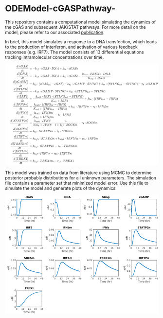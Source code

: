 # ODEModel-cGASPathway-

This repository contains a computational model simulating the dynamics of the cGAS and subsequent JAK/STAT pathways. For more detail on the model, please refer to our associated [publication]( https://doi.org/10.1016/j.jtbi.2018.11.001).

In brief, this model simulates a response to a DNA transfection, which leads to the production of interferon, and activation of various feedback responses (e.g. IRF7). The model consists of 13 differential equations tracking intramolecular concentrations over time. 

![](Equations.png)

This model was trained on data from literature using MCMC to determine posterior probably distributions for all unknown parameters. The simulation file contains a parameter set that minimized model error. Use this file to simulate the model and generate plots of the dynamics.

![](DynamicsEx.png)

